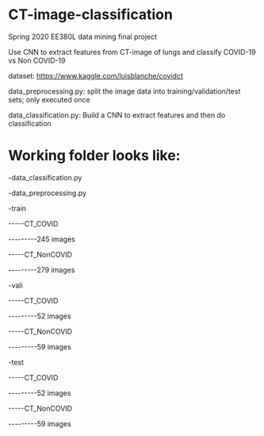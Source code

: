 # CT-image-classification
Spring 2020 EE380L data mining final project

Use CNN to extract features from CT-image of lungs and classify COVID-19 vs Non COVID-19

dataset: https://www.kaggle.com/luisblanche/covidct

data_preprocessing.py: split the image data into training/validation/test sets; only executed once

data_classification.py: Build a CNN to extract features and then do classification

# Working folder looks like:

-data_classification.py

-data_preprocessing.py

-train

-----CT_COVID

---------245 images

-----CT_NonCOVID

---------279 images

-vali

-----CT_COVID

---------52 images

-----CT_NonCOVID

---------59 images

-test

-----CT_COVID

---------52 images

-----CT_NonCOVID

---------59 images

